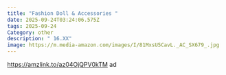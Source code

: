 ```yaml
---
title: "Fashion Doll & Accessories "
date: 2025-09-24T03:24:06.575Z
tags: 2025-09-24
Category: other
description: " 16.XX"
image: https://m.media-amazon.com/images/I/81MxsU5CavL._AC_SX679_.jpg
---
```

https://amzlink.to/az04OjQPV0kTM           ad